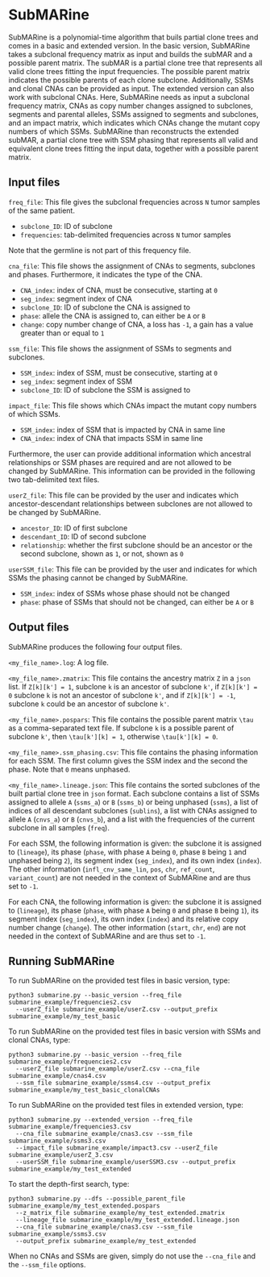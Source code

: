 # SubMARine

SubMARine is a polynomial-time algorithm that buils partial clone trees and comes in a basic and extended version.
In the basic version, SubMARine takes a subclonal frequency matrix as input and builds the subMAR and a possible parent matrix.
The subMAR is a partial clone tree that represents all valid clone trees fitting the input frequencies.
The possible parent matrix indicates the possible parents of each clone subclone.
Additionally, SSMs and clonal CNAs can be provided as input.
The extended version can also work with subclonal CNAs.
Here, SubMARine needs as input a subclonal frequency matrix, CNAs as copy number changes assigned to subclones, segments and parental alleles, SSMs assigned to segments and subclones, and an impact matrix, which indicates which CNAs change the mutant copy numbers of which SSMs.
SubMARine than reconstructs the extended subMAR, a partial clone tree with SSM phasing that represents all valid and equivalent clone trees fitting the input data, together with a possible parent matrix.

## Input files

<!---`parents_file`:
This file gives the parent of each cancerous lineage.
* `lineage`: index of the cancerous lineage. Given `K` lineages in total, the normal or healthy lineage has index `0`, the cancerous lineages have index `1` to `K-1`. All cancerous lineages need to appear in a row of this file.
* `parent`: index of parental lineage.--->

`freq_file`:
This file gives the subclonal frequencies across `N` tumor samples of the same patient.
* `subclone_ID`: ID of subclone
* `frequencies`: tab-delimited frequencies across `N` tumor samples

Note that the germline is not part of this frequency file.

`cna_file`:
This file shows the assignment of CNAs to segments, subclones and phases. Furthermore, it indicates the type of the CNA.
* `CNA_index`: index of CNA, must be consecutive, starting at `0`
* `seg_index`: segment index of CNA
* `subclone_ID`: ID of subclone the CNA is assigned to
* `phase`: allele the CNA is assigned to, can either be `A` or `B`
* `change`: copy number change of CNA, a loss has `-1`, a gain has a value greater than or equal to `1`

`ssm_file`:
This file shows the assignment of SSMs to segments and subclones. 
* `SSM_index`: index of SSM, must be consecutive, starting at `0`
* `seg_index`: segment index of SSM
* `subclone_ID`: ID of subclone the SSM is assigned to

`impact_file`:
This file shows which CNAs impact the mutant copy numbers of which SSMs. 
* `SSM_index`: index of SSM that is impacted by CNA in same line
* `CNA_index`: index of CNA that impacts SSM in same line


Furthermore, the user can provide additional information which ancestral relationships or SSM phases are required and are not allowed to be changed by SubMARine. This information can be provided in the following two tab-delimited text files.

`userZ_file`:
This file can be provided by the user and indicates which ancestor-descendant relationships between subclones are not allowed to be changed by SubMARine.
* `ancestor_ID`: ID of first subclone
* `descendant_ID`: ID of second subclone
* `relationship`: whether the first subclone should be an ancestor or the second subclone, shown as `1`, or not, shown as `0`

`userSSM_file`:
This file can be provided by the user and indicates for which SSMs the phasing cannot be changed by SubMARine.
* `SSM_index`: index of SSMs whose phase should not be changed
* `phase`: phase of SSMs that should not be changed, can either be `A` or `B`

## Output files

SubMARine produces the following four output files.

`<my_file_name>.log`:
A log file.

`<my_file_name>.zmatrix`:
This file contains the ancestry matrix `Z` in a `json` list. If `Z[k][k'] = 1`, subclone `k` is an ancestor of subclone `k'`, if `Z[k][k'] = 0` subclone `k` is not an ancestor of subclone `k'`, and if `Z[k][k'] = -1`, subclone `k` could be an ancestor of subclone `k'`.

`<my_file_name>.pospars`:
This file contains the possible parent matrix `\tau` as a comma-separated text file. If subclone `k` is a possible parent of subclone `k'`, then `\tau[k'][k] = 1`, otherwise `\tau[k'][k] = 0`.

`<my_file_name>.ssm_phasing.csv`:
This file contains the phasing information for each SSM. The first column gives the SSM index and the second the phase. Note that `0` means unphased. 

`<my_file_name>.lineage.json`:
This file contains the sorted subclones of the built partial clone tree in `json` format. Each subclone contains a list of SSMs assigned to allele `A` (`ssms_a`) or `B` (`ssms_b`) or being unphased (`ssms`), a list of indices of all descendant subclones (`sublins`), a list with CNAs assigned to allele `A` (`cnvs_a`) or `B` (`cnvs_b`), and a list with the frequencies of the current subclone in all samples (`freq`).

For each SSM, the following information is given: the subclone it is assigned to (`lineage`), its phase (`phase`, with phase `A` being `0`, phase `B` being `1` and unphased being `2`), its segment index (`seg_index`), and its own index (`index`). The other information (`infl_cnv_same_lin`, `pos`, `chr`, `ref_count`, `variant_count`) are not needed in the context of SubMARine and are thus set to `-1`.

For each CNA, the following information is given: the subclone it is assigned to (`lineage`), its phase (`phase`, with phase `A` being `0` and phase `B` being `1`), its segment index (`seg_index`), its own index (`index`) and its relative copy number change (`change`). The other information (`start`, `chr`, `end`) are not needed in the context of SubMARine and are thus set to `-1`.

## Running SubMARine

To run SubMARine on the provided test files in basic version, type:
```
python3 submarine.py --basic_version --freq_file submarine_example/frequencies2.csv 
  --userZ_file submarine_example/userZ.csv --output_prefix submarine_example/my_test_basic 
```

To run SubMARine on the provided test files in basic version with SSMs and clonal CNAs, type:
```
python3 submarine.py --basic_version --freq_file submarine_example/frequencies2.csv 
  --userZ_file submarine_example/userZ.csv --cna_file submarine_example/cnas4.csv 
  --ssm_file submarine_example/ssms4.csv --output_prefix submarine_example/my_test_basic_clonalCNAs
```

To run SubMARine on the provided test files in extended version, type:
```
python3 submarine.py --extended_version --freq_file submarine_example/frequencies3.csv 
  --cna_file submarine_example/cnas3.csv --ssm_file submarine_example/ssms3.csv 
  --impact_file submarine_example/impact3.csv --userZ_file submarine_example/userZ_3.csv 
  --userSSM_file submarine_example/userSSM3.csv --output_prefix submarine_example/my_test_extended
```

To start the depth-first search, type:
```
python3 submarine.py --dfs --possible_parent_file submarine_example/my_test_extended.pospars 
  --z_matrix_file submarine_example/my_test_extended.zmatrix 
  --lineage_file submarine_example/my_test_extended.lineage.json 
  --cna_file submarine_example/cnas3.csv --ssm_file submarine_example/ssms3.csv 
  --output_prefix submarine_example/my_test_extended 
```
When no CNAs and SSMs are given, simply do not use the `--cna_file` and the `--ssm_file` options.
